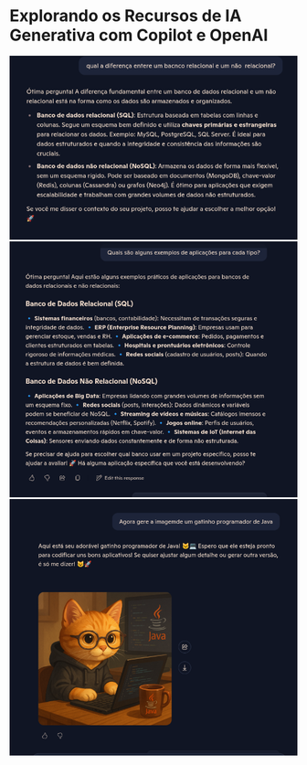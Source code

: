 # Explorando os Recursos de IA Generativa com Copilot e OpenAI

![Prompt 1](images/prompt1.png)
![Prompt 2](images/prompt2.png)
![Prompt 3](images/prompt3.png)